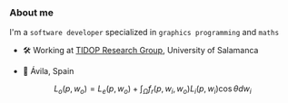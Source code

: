 ### About me

I'm a `software developer` specialized in `graphics programming` and `maths`

* :hammer_and_wrench: Working at [TIDOP Research Group](https://tidop.usal.es/), University of Salamanca

* :round_pushpin: Ávila, Spain

$$L_{o} \left (  p, w_{o} \right ) = L_{e} \left (  p, w_{o} \right ) + \int_{\Omega} f_{r}\left (  p, w_{i}, w_{o} \right ) L_{i} \left (  p, w_{i} \right ) \cos{\theta} dw_{i}$$
